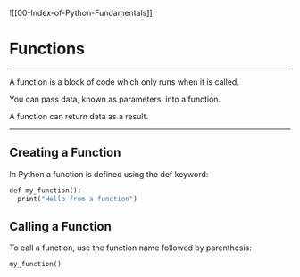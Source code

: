 ![[00-Index-of-Python-Fundamentals]]


# Functions

---

A function is a block of code which only runs when it is called.

You can pass data, known as parameters, into a function.

A function can return data as a result.

---

## Creating a Function

In Python a function is defined using the def keyword:

```python
def my_function():  
  print("Hello from a function")
```

## Calling a Function

To call a function, use the function name followed by parenthesis:
```python
my_function()
```

